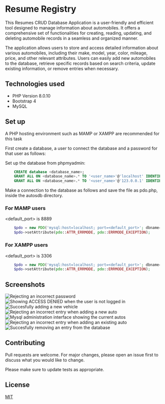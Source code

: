 # Resume Registry   

This Resumes CRUD Database Application is a user-friendly and efficient tool designed to manage information about automobiles. It offers a comprehensive set of functionalities for creating, reading, updating, and deleting automobile records in a seamless and organized manner.

The application allows users to store and access detailed information about various automobiles, including their make, model, year, color, mileage, price, and other relevant attributes. Users can easily add new automobiles to the database, retrieve specific records based on search criteria, update existing information, or remove entries when necessary.  

## Technologies used
- PHP Version 8.0.10
- Bootstrap 4
- MySQL

## Set up

A PHP hosting environment such as MAMP or XAMPP are recommended for this task

First create a database, a user to connect the database and a password for that user as follows:

Set up the database from phpmyadmin:
```sql
    CREATE database <database_name>; 
    GRANT ALL ON <database_name>.* TO '<user_name>'@'localhost' IDENTIFIED BY '<passowrd>';
    GRANT ALL ON <database_name>.* TO '<user_name>'@'123.0.0.1' IDENTIFIED BY '<passowrd>';
```
Make a connection to the database as follows and save the file as pdo.php, inside the autosdb directory.

### For MAMP users
<default_port> is 8889
```php
    $pdo = new PDO('mysql:host=localhost; port=<default_port>'; dbname='<database_name>', '<user_name>', '<password>');
    $pdo->setAttribute(pdo::ATTR_ERRMODE, pdo::ERRMODE_EXCEPTION);
```
### For XAMPP users
<default_port> is 3306
```php
    $pdo = new PDO('mysql:host=localhost; port=<default_port>'; dbname='<database_name>', '<user_name>', '<password>');
    $pdo->setAttribute(pdo::ATTR_ERRMODE, pdo::ERRMODE_EXCEPTION);
```
## Screenshots

![Rejecting an incorrect password](img/login-1.png)
![Showing ACCESS DENIED when the user is not logged in](img/access-denied.png)
![Succesfully adding a new vehicle](img/entries.png)
![Rejecting an incorrect entry when adding a new auto](img/add-error.png)
![Mysql administration interface showing the current autos](img/mysql-database.png)
![Rejecting an incorrect entry when adding an existing auto](img/invalid-data.png)
![Succesfully removing an entry from the database](img/succesful-delete.png)

## Contributing

Pull requests are welcome. For major changes, please open an issue first
to discuss what you would like to change.

Please make sure to update tests as appropriate.

## License

[MIT](https://choosealicense.com/licenses/mit/)